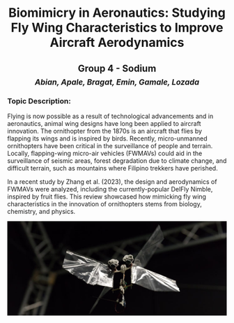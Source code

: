 # <div align="center"> Biomimicry in Aeronautics: Studying Fly Wing Characteristics to Improve Aircraft Aerodynamics

## <div align="center"> Group 4 - Sodium <br> <sub>*Abian, Apale, Bragat, Emin, Gamale, Lozada*</sub>

### Topic Description:
  
  Flying is now possible as a result of technological advancements and in aeronautics, animal wing designs have long been applied to aircraft innovation. The ornithopter from the 1870s is an aircraft that flies by flapping its wings and is inspired by birds. Recently, micro-unmanned ornithopters have been critical in the surveillance of people and terrain. Locally, flapping-wing micro-air vehicles (FWMAVs) could aid in the surveillance of seismic areas, forest degradation due to climate change, and difficult terrain, such as mountains where Filipino trekkers have perished. <br>
  
  In a recent study by Zhang et al. (2023), the design and aerodynamics of FWMAVs were analyzed, including the currently-popular DelFly Nimble, inspired by fruit flies. This review showcased how mimicking fly wing characteristics in the innovation of ornithopters stems from biology, chemistry, and physics.

![The DelFly Nimble in hover.](images/delflynimble.jpg)
